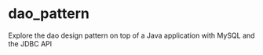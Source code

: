 # dao_pattern
Explore the dao design pattern on top of a Java application with MySQL and the JDBC API
